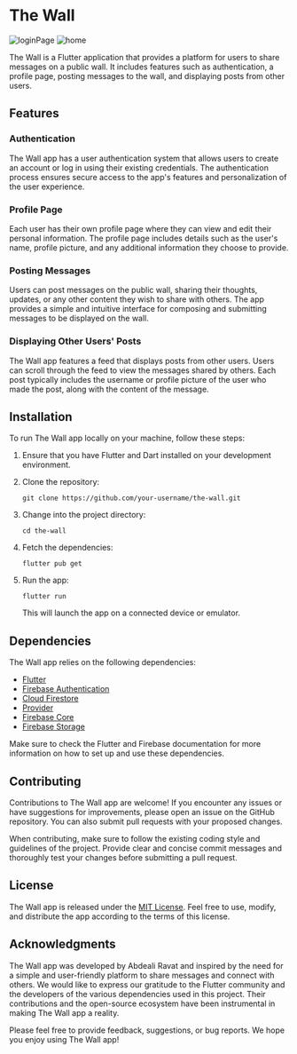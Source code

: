 # The Wall

![loginPage](https://github.com/AbdealiRavat/the-wall/assets/71277590/93190a0e-84c6-44d0-b77c-11931c8e91b4)      ![home](https://github.com/AbdealiRavat/the-wall/assets/71277590/23d88da3-1aac-4fcb-b6f6-4f5397a20ce5)


The Wall is a Flutter application that provides a platform for users to share messages on a public wall. It includes features such as authentication, a profile page, posting messages to the wall, and displaying posts from other users.

## Features

### Authentication

The Wall app has a user authentication system that allows users to create an account or log in using their existing credentials. The authentication process ensures secure access to the app's features and personalization of the user experience.

### Profile Page

Each user has their own profile page where they can view and edit their personal information. The profile page includes details such as the user's name, profile picture, and any additional information they choose to provide.

### Posting Messages

Users can post messages on the public wall, sharing their thoughts, updates, or any other content they wish to share with others. The app provides a simple and intuitive interface for composing and submitting messages to be displayed on the wall.

### Displaying Other Users' Posts

The Wall app features a feed that displays posts from other users. Users can scroll through the feed to view the messages shared by others. Each post typically includes the username or profile picture of the user who made the post, along with the content of the message.

## Installation

To run The Wall app locally on your machine, follow these steps:

1. Ensure that you have Flutter and Dart installed on your development environment.

2. Clone the repository:

   ```
   git clone https://github.com/your-username/the-wall.git
   ```

3. Change into the project directory:

   ```
   cd the-wall
   ```

4. Fetch the dependencies:

   ```
   flutter pub get
   ```

5. Run the app:

   ```
   flutter run
   ```

   This will launch the app on a connected device or emulator.

## Dependencies

The Wall app relies on the following dependencies:

- [Flutter](https://flutter.dev)
- [Firebase Authentication](https://firebase.flutter.dev/docs/auth/overview)
- [Cloud Firestore](https://firebase.flutter.dev/docs/firestore/overview)
- [Provider](https://pub.dev/packages/provider)
- [Firebase Core](https://pub.dev/packages/firebase_core)
- [Firebase Storage](https://firebase.flutter.dev/docs/storage/overview)

Make sure to check the Flutter and Firebase documentation for more information on how to set up and use these dependencies.

## Contributing

Contributions to The Wall app are welcome! If you encounter any issues or have suggestions for improvements, please open an issue on the GitHub repository. You can also submit pull requests with your proposed changes.

When contributing, make sure to follow the existing coding style and guidelines of the project. Provide clear and concise commit messages and thoroughly test your changes before submitting a pull request.

## License

The Wall app is released under the [MIT License](https://opensource.org/licenses/MIT). Feel free to use, modify, and distribute the app according to the terms of this license.

## Acknowledgments

The Wall app was developed by Abdeali Ravat and inspired by the need for a simple and user-friendly platform to share messages and connect with others. We would like to express our gratitude to the Flutter community and the developers of the various dependencies used in this project. Their contributions and the open-source ecosystem have been instrumental in making The Wall app a reality.

Please feel free to provide feedback, suggestions, or bug reports. We hope you enjoy using The Wall app!
